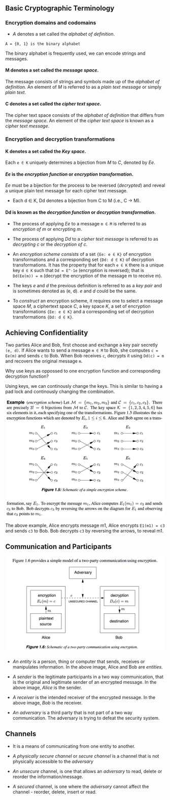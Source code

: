 ## Basic Cryptographic Terminology

### Encryption domains and codomains

* *A* denotes a set called the *alphabet of definition*.

```
A = {0, 1} is the binary alphabet
```

The binary alphabet is frequently used, we can encode strings and messages.

#### M denotes a set called the *message space*.

The message consists of strings and symbols made up of the *alphabet of definition*.
An element of *M* is referred to as a *plain text message* or simply *plain text*.

#### C denotes a set called the *cipher text space*.

The cipher text space consists of the *alphabet of definition* that differs from the *message space*.
An element of the *cipher text space* is known as a *cipher text message*.

### Encryption and decryption transformations

#### K denotes a set called the *Key space*.

Each `e ∈ K` uniquely determines a bijection from *M* to *C*, denoted by *Ee*.

#### *Ee* is the *encryption function* or *encryption transformation*. 

*Ee* must be a bijection for the process to be reversed (*decrypted*) and reveal a unique plain text message for each
cipher text message.

* Each d ∈ K, Dd denotes a bijection from C to M (i.e., C -> M).

#### Dd is known as the *decryption function* or *decryption transformation*.

* The process of applying *Ee* to a message `m ∈ M` is referred to as *encryption of m* or encrypting *m*.

* The process of applying *Dd* to a *cipher text message* is referred to as *decrypting c* or the *decryption of c*.

* An *encryption scheme consists* of a set `{Ee: e ∈ K}` of encryption transformations and a corresponding set `{Dd: d ∈ K}`
of decryption transformations. It has the property that for each `e ∈ K` there is a unique key `d ∈ K` such that `Dd = E^-1e` (encryption is reversed); that is `Dd(Ee(m)) = m` (decrypt the encryption of the message m to receive m).

* The keys *e* and *d* the previous definition is referred to as a *key pair* and is sometimes denoted as (e, d). *e* and *d* could be the same.

* To *construct* an encryption scheme, it requires one to select a message space *M*, a ciphertext space *C*, a key space *K*, a set of encryption transformations `{Ee: e ∈ K}` and a corresponding set of decryption transformations `{Dd: d ∈ K}`.

## Achieving Confidentiality

Two parties Alice and Bob, first choose and exchange a key pair secretly `(e, d)`.
If Alice wants to send a message `m ∈ M` to Bob, she computes `c = Ee(m)` and sends `c` to Bob.
When Bob receives `c`, decrypts it using `Dd(c) = m` and recovers the original message `m`.

Why use keys as oppossed to one encryption function and corresponding decryption function?

Using keys, we can continously change the keys. This is similar to having a pad lock and continously changing the combination.

![alt text](https://raw.githubusercontent.com/ccdle12/applied-cryptography-notes/master/images/transformation-example-1.png)

The above example, Alice encrypts message m1, Alice encrypts `E1(m1) = c3` and sends `c3` to Bob. 
Bob decrypts `c3` by reversing the arrows, to reveal m1.

## Communication and Participants
![alt text](https://raw.githubusercontent.com/ccdle12/applied-cryptography-notes/master/images/transformation-example-2.png)
 
* *An entity* is a person, thing or computer that sends, receives or manipulates information. In the above image, Alice and Bob are *entities*.

* *A sender* is the legitimate participants in a two way communication, that is the original and legitimate sender of an encrypted message. In the above image, *Alice* is the sender.

* *A receiver* is the intended receiver of the encrypted message. In the above image, *Bob* is the receiver.

* *An adversary* is a third party that is not part of a two way communication. The adversary is trying to defeat the security system.

## Channels
* It is a means of communicating from one entity to another.

* *A physically secure channel* or *secure channel* is a channel that is not physically accessible to the *adversary*

* *An unsecure* channel, is one that allows an *adversary* to read, delete or reorder the information/message.

* *A secured* channel, is one where the *adversary* cannot affect the channel - reorder, delete, insert or read. 
